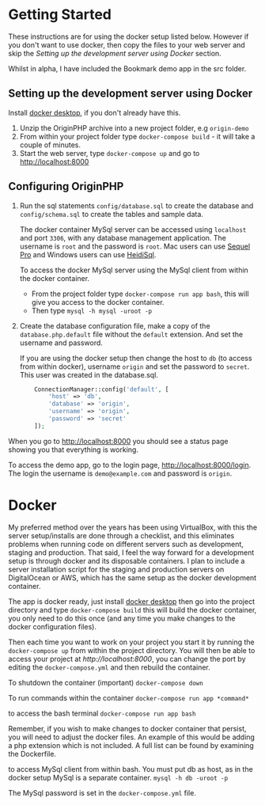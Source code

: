 # Getting Started

These instructions are for using the docker setup listed below. However if you don't want to use docker, then copy the files to your web server and skip the *Setting up the development server using Docker* section.

Whilst in alpha, I have included the Bookmark demo app in the src folder.

## Setting up the development server using Docker

Install [docker desktop](https://www.docker.com/products/docker-desktop), if you don't already have this.

1. Unzip the OriginPHP archive into a new project folder, e.g `origin-demo`
2. From within your project folder type `docker-compose build` - it will take a couple of minutes.
3. Start the web server, type `docker-compose up` and go to [http://localhost:8000](http://localhost:8000)

## Configuring OriginPHP

1. Run the sql statements `config/database.sql` to create the database and `config/schema.sql` to create the tables and sample data.

    The docker container MySql server can be accessed using `localhost` and port `3306`, with any database management application. The username is `root` and the password is `root`. Mac users can use [Sequel Pro](https://www.sequelpro.com/) and Windows users can use [HeidiSql](https://www.heidisql.com/).

    To access the docker MySql server using the MySql client from within the docker container.
    - From the project folder type `docker-compose run app bash`, this will give you access to the docker container.
    - Then type `mysql -h mysql -uroot -p`

2. Create the database configuration file, make a copy of the `database.php.default` file without the `default` extension. And set the username and password. 

    If you are using the docker setup then change the host to `db` (to access from within docker), username `origin` and set the password to `secret`.  This user was created in the database.sql.

    ````php 
        ConnectionManager::config('default', [
            'host' => 'db',
            'database' => 'origin',
            'username' => 'origin',
            'password' => 'secret'
        ]);
    ````

When you go to [http://localhost:8000](http://localhost:8000) you should see a status page showing you that everything is working.

To access the demo app, go to the login page, [http://localhost:8000/login](http://localhost:8000/login).
The login the username is `demo@example.com` and password is `origin`.

# Docker
My preferred method over the years has been using VirtualBox, with this the server setup/installs are done through a checklist, and this eliminates problems when running code on different servers such as development, staging and production. That said, I feel the way forward for a development setup is through docker and its disposable containers. I plan to include a server installation script for the staging and production servers on DigitalOcean or AWS, which has the same setup as the docker development container.

The app is docker ready, just install [docker desktop](https://www.docker.com/products/docker-desktop) then go into the project directory and
type `docker-compose build` this will build the docker container, you only need to do this once (and any time you make changes to the docker configuration files).

Then each time you want to work on your project you start it by running the 
`docker-compose up` from within the project directory. You will then be able to access
your project at *http://localhost:8000*, you can change the port by editing the `docker-compose.yml` and then rebuild the container.

To shutdown the container (important)
`docker-compose down`

To run commands within the container
`docker-compose run app *command*`

to access the bash terminal
`docker-compose run app bash`

Remember, if you wish to make changes to docker container that persist, you will need to adjust the docker files. An example of this would be adding a php extension which is not included. A full list can be found by examining the Dockerfile.

to access MySql client from within bash. You must put db as host, as in the docker setup MySql is a separate container.
`mysql -h db -uroot -p`

The MySql password is set in the `docker-compose.yml` file.